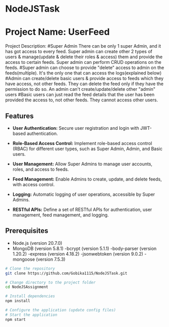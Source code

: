 # NodeJSTask
# Project Name: UserFeed

Project Description: 
#Super Admin
There can be only 1 super Admin, and it has got access to every feed. Super admin can create other 2 types of users & manage(update & delete their roles & access) them and provide the access to certain feeds. Super admin can perform CRUD operations on the feeds.
#Super admin can choose to provide "delete" access to admin on the feeds(multiple).
It's the only one that can access the logs(explained below)
#Admin can create/delete basic users & provide access to feeds which they have access, not other feeds. They can delete the feed only if they have the permission to do so. An admin can't create/update/delete other "admin" users
#Basic users can just read the feed details that the user has been provided the access to, not other feeds. They cannot access other users.



## Features

- **User Authentication:** Secure user registration and login with JWT-based authentication.

- **Role-Based Access Control:** Implement role-based access control (RBAC) for different user types, such as Super Admin, Admin, and Basic users.

- **User Management:** Allow Super Admins to manage user accounts, roles, and access to feeds.

- **Feed Management:** Enable Admins to create, update, and delete feeds, with access control.

- **Logging:** Automatic logging of user operations, accessible by Super Admins.

- **RESTful APIs:** Define a set of RESTful APIs for authentication, user management, feed management, and logging.

## Prerequisites



- Node.js (version 20.7.0)
- MongoDB (version 5.8.1)
        -bcrypt (version 5.1.1) 
        -body-parser (version 1.20.2)
        -express (version 4.18.2)
        -jsonwebtoken (version 9.0.2)
        -mongoose (version 7.5.3)


```bash
# Clone the repository
git clone https://github.com/Gobika1115/NodeJSTask.git

# Change directory to the project folder
cd NodeJSAssignment

# Install dependencies
npm install

# Configure the application (update config files)
# Start the application
npm start

